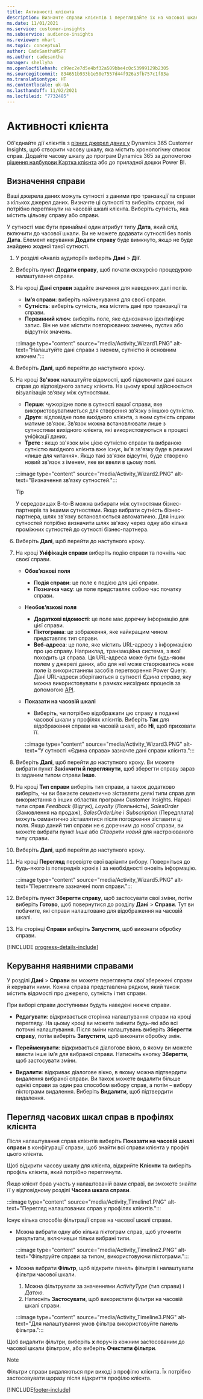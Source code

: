 ```yaml
---
title: Активності клієнта
description: Визначте справи клієнтів і переглядайте їх на часової шкалі в профілях клієнтів.
ms.date: 11/01/2021
ms.service: customer-insights
ms.subservice: audience-insights
ms.reviewer: mhart
ms.topic: conceptual
author: CadeSanthaMSFT
ms.author: cadesantha
manager: shellyha
ms.openlocfilehash: c99ec2e7d5e4bf32a509bbe4c0c53999129b2305
ms.sourcegitcommit: 834651b933b1e50e7557d44f926a3fb757c1f83a
ms.translationtype: HT
ms.contentlocale: uk-UA
ms.lasthandoff: 11/02/2021
ms.locfileid: "7732485"
---
```

# <a name="customer-activities"></a>Активності клієнта

Об'єднайте дії клієнтів з [різних джерел даних у](data-sources.md) Dynamics 365 Customer Insights, щоб створити часову шкалу, яка містить хронологічну список справ. Додайте часову шкалу до програм Dynamics 365 за допомогою [рішення надбудови Картка клієнта](customer-card-add-in.md) або до приладної дошки Power BI.

## <a name="define-an-activity"></a>Визначення справи

Ваші джерела даних можуть сутності з даними про транзакції та справи з кількох джерел даних. Визначте ці сутності та виберіть справи, які потрібно переглянути на часовій шкалі клієнта. Виберіть сутність, яка містить цільову справу або справи.

У сутності має бути принаймні один атрибут типу **Дата**, який слід включити до часової шкали. Ви не можете додавати сутності без полів **Дата**. Елемент керування **Додати справу** буде вимкнуто, якщо не буде знайдено жодної такої сутності.

1. У розділі «Аналіз аудиторії» виберіть **Дані** > **Дії**.

1. Виберіть пункт **Додати справу**, щоб почати екскурсію процедурою налаштування справи.

1. На кроці **Дані справи** задайте значення для наведених далі полів.

   - **Ім’я справи**: виберіть найменування для своєї справи.
   - **Сутність**: виберіть сутність, яка містить дані про транзакції та справи.
   - **Первинний ключ**: виберіть поле, яке однозначно ідентифікує запис. Він не має містити повторюваних значень, пустих або відсутніх значень.

   :::image type="content" source="media/Activity_Wizard1.PNG" alt-text="Налаштуйте дані справи з іменем, сутністю й основним ключем.":::

1. Виберіть **Далі**, щоб перейти до наступного кроку.

1. На кроці **Зв'язок** налаштуйте відомості, щоб підключити дані ваших справ до відповідного запису клієнта. На цьому кроці здійснюється візуалізація зв’язку між сутностями.  

   - **Перше**: чужорідне поле в сутності вашої справи, яке використовуватиметься для створення зв’язку з іншою сутністю.
   - **Друге**: відповідне поле вихідного клієнта, з яким сутність справи матиме зв’язок. Зв’язок можна встановлювати лише з сутностями вихідного клієнта, які використовуються в процесі уніфікації даних.
   - **Третє** : якщо зв'язок між цією сутністю справи та вибраною сутністю вихідного клієнта вже існує, ім'я зв'язку буде в режимі «лише для читання». Якщо такі зв'язки відсутні, буде створено новий зв'язок з іменем, яке ви ввели в цьому полі.

   :::image type="content" source="media/Activity_Wizard2.PNG" alt-text="Визначення зв’язку сутностей.":::

   > [!TIP]
   > У середовищах B-to-B можна вибирати між сутностями бізнес-партнерів та іншими сутностями. Якщо вибрати сутність бізнес-партнера, шлях зв'язку встановлюється автоматично. Для інших сутностей потрібно визначити шлях зв'язку через одну або кілька проміжних сутностей до сутності бізнес-партнера.

1. Виберіть **Далі**, щоб перейти до наступного кроку. 

1. На кроці **Уніфікація справи** виберіть подію справи та почніть час своєї справи. 
   - **Обов’язкові поля**
      - **Подія справи**: це поле є подією для цієї справи.
      - **Позначка часу**: це поле представляє собою час початку справи.

   - **Необов’язкові поля**
      - **Додаткові відомості**: це поле має доречну інформацію для цієї справи.
      - **Піктограма**: це зображення, яке найкращим чином представляє тип справи.
      - **Веб-адреса**: це поле, яке містить URL-адресу з інформацією про цю справу. Наприклад, транзакційна система, з якої походить ця справа. Ця URL-адреса може бути будь-яким полем у джерелі даних, або для неї може створюватись нове поле із використанням засобів перетворення Power Query. Дані URL-адреси зберігаються в сутності *Єдина справа*, яку можна використовувати в рамках нисхідних процесів за допомогою [API](apis.md).

   - **Показати на часовій шкалі**
      - Виберіть, чи потрібно відображати цю справу в поданні часової шкали у профілях клієнтів. Виберіть **Так** для відображення справи на часовій шкалі, або **Ні**, щоб приховати її.

      :::image type="content" source="media/Activity_Wizard3.PNG" alt-text="У сутності «Єдина справа» зазначте дані справи клієнта.":::

1. Виберіть **Далі**, щоб перейти до наступного кроку. Ви можете вибрати пункт **Закінчити й переглянути**, щоб зберегти справу зараз із заданим типом справи **Інше**. 

1. На кроці **Тип справи** виберіть тип справи, а також додатково виберіть, чи ви бажаєте семантично зіставляти деякі типи справ для використання в інших областях програми Customer Insights. Наразі типи справ *Feedback* (Відгук), *Loyalty* (Лояльність), *SalesOrder* (Замовлення на продаж), *SalesOrderLine* і *Subscription* (Передплата) можуть семантично зіставлятися після погодження зіставити ці поля. Якщо даний тип справи не є доречним до нової справи, ви можете вибрати пункт *Інше* або *Створити новий* для настроюваного типу справи.

1. Виберіть **Далі**, щоб перейти до наступного кроку. 

1. На кроці **Перегляд** перевірте свої варіанти вибору. Поверніться до будь-якого із попередніх кроків і за необхідності оновіть інформацію.

   :::image type="content" source="media/Activity_Wizard5.PNG" alt-text="Перегляньте зазначені поля справи.":::
   
1. Виберіть пункт **Зберегти справу**, щоб застосувати свої зміни, потім виберіть **Готово**, щоб повернутися до розділу **Дані** > **Справи**. Тут ви побачите, які справи налаштовано для відображення на часовій шкалі. 

1. На сторінці **Справи** виберіть **Запустити**, щоб виконати обробку справи. 

[!INCLUDE [progress-details-include](../includes/progress-details-pane.md)]

## <a name="manage-existing-activities"></a>Керування наявними справами

У розділі **Дані** > **Справи** ви можете переглянути свої збережені справи й керувати ними. Кожна справа представлена рядком, який також містить відомості про джерело, сутність і тип справи.

При виборі справи доступними будуть наведені нижче справи. 

- **Редагувати**: відкривається сторінка налаштування справи на кроці перегляду. На цьому кроці ви можете змінити будь-які або всі поточні налаштування. Після зміни налаштувань виберіть **Зберегти справу**, потім виберіть **Запустити**, щоб виконати обробку змін.

- **Перейменувати**: відкривається діалогове вікно, в якому ви можете ввести інше ім’я для вибраної справи. Натисніть кнопку **Зберегти**, щоб застосувати зміни.

- **Видалити**: відкриває діалогове вікно, в якому можна підтвердити видалення вибраної справи. Ви також можете видалити більше однієї справи за один раз способом вибору справ, а потім – вибору піктограми видалення. Виберіть **Видалити**, щоб підтвердити видалення.

## <a name="view-activity-timelines-on-customer-profiles"></a>Перегляд часових шкал справ в профілях клієнта

Після налаштування справ клієнтів виберіть **Показати на часовій шкалі справи** в конфігурації справи, щоб знайти всі справи клієнта у профілі цього клієнта.

Щоб відкрити часову шкалу для клієнта, відкрийте **Клієнти** та виберіть профіль клієнта, який потрібно переглянути.

Якщо клієнт брав участь у налаштованій вами справі, ви зможете знайти її у відповідному розділі **Часова шкала справи**.

:::image type="content" source="media/Activity_Timeline1.PNG" alt-text="Перегляд налаштованих справ у профілях клієнтів.":::

Існує кілька способів фільтрації справ на часової шкалі справи.

- Можна вибрати одну або кілька піктограм справ, щоб уточнити результати, включивши тільки вибрані типи.

  :::image type="content" source="media/Activity_Timeline2.PNG" alt-text="Фільтруйте справи за типом, використовуючи піктограми.":::

- Можна вибрати **Фільтр**, щоб відкрити панель фільтрів і налаштувати фільтри часової шкали.

   1. Можна фільтрувати за значеннями *ActivityType* (тип справи) і *Датою*.
   1. Натисніть **Застосувати**, щоб використати фільтри на часовій шкалі справи.

   :::image type="content" source="media/Activity_Timeline3.PNG" alt-text="Для налаштування умов фільтра використовуйте панель фільтра.":::

Щоб видалити фільтри, виберіть **x** поруч із кожним застосованим до часової шкали фільтром, або виберіть **Очистити фільтри**.


> [!NOTE]
> Фільтри справи видаляються при виході з профілю клієнта. Їх потрібно застосовувати щоразу після відкриття профілю клієнта.

[!INCLUDE[footer-include](../includes/footer-banner.md)]
